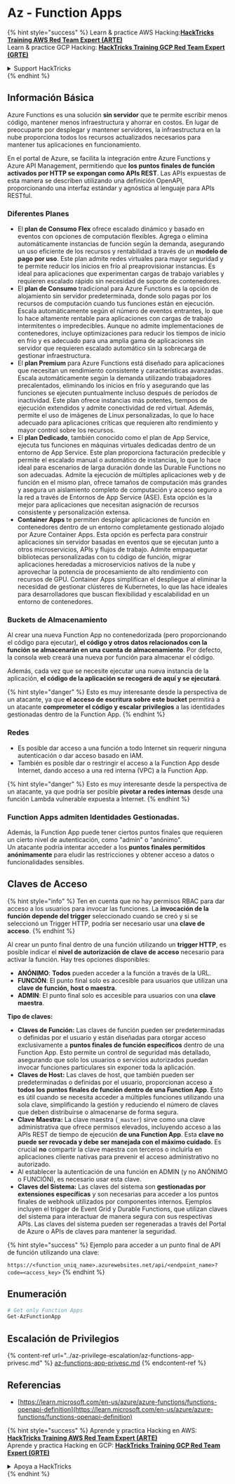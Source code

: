 # Az - Function Apps

{% hint style="success" %}
Learn & practice AWS Hacking:<img src="../../../.gitbook/assets/image (1) (1) (1) (1).png" alt="" data-size="line">[**HackTricks Training AWS Red Team Expert (ARTE)**](https://training.hacktricks.xyz/courses/arte)<img src="../../../.gitbook/assets/image (1) (1) (1) (1).png" alt="" data-size="line">\
Learn & practice GCP Hacking: <img src="../../../.gitbook/assets/image (2) (1).png" alt="" data-size="line">[**HackTricks Training GCP Red Team Expert (GRTE)**<img src="../../../.gitbook/assets/image (2) (1).png" alt="" data-size="line">](https://training.hacktricks.xyz/courses/grte)

<details>

<summary>Support HackTricks</summary>

* Check the [**subscription plans**](https://github.com/sponsors/carlospolop)!
* **Join the** 💬 [**Discord group**](https://discord.gg/hRep4RUj7f) or the [**telegram group**](https://t.me/peass) or **follow** us on **Twitter** 🐦 [**@hacktricks\_live**](https://twitter.com/hacktricks_live)**.**
* **Share hacking tricks by submitting PRs to the** [**HackTricks**](https://github.com/carlospolop/hacktricks) and [**HackTricks Cloud**](https://github.com/carlospolop/hacktricks-cloud) github repos.

</details>
{% endhint %}

## Información Básica

Azure Functions es una solución **sin servidor** que te permite escribir menos código, mantener menos infraestructura y ahorrar en costos. En lugar de preocuparte por desplegar y mantener servidores, la infraestructura en la nube proporciona todos los recursos actualizados necesarios para mantener tus aplicaciones en funcionamiento.

En el portal de Azure, se facilita la integración entre Azure Functions y Azure API Management, permitiendo que **los puntos finales de función activados por HTTP se expongan como APIs REST**. Las APIs expuestas de esta manera se describen utilizando una definición OpenAPI, proporcionando una interfaz estándar y agnóstica al lenguaje para APIs RESTful.

### Diferentes Planes

* El **plan de Consumo Flex** ofrece escalado dinámico y basado en eventos con opciones de computación flexibles. Agrega o elimina automáticamente instancias de función según la demanda, asegurando un uso eficiente de los recursos y rentabilidad a través de un **modelo de pago por uso**. Este plan admite redes virtuales para mayor seguridad y te permite reducir los inicios en frío al preaprovisionar instancias. Es ideal para aplicaciones que experimentan cargas de trabajo variables y requieren escalado rápido sin necesidad de soporte de contenedores.
* El **plan de Consumo** tradicional para Azure Functions es la opción de alojamiento sin servidor predeterminada, donde solo pagas por los recursos de computación cuando tus funciones están en ejecución. Escala automáticamente según el número de eventos entrantes, lo que lo hace altamente rentable para aplicaciones con cargas de trabajo intermitentes o impredecibles. Aunque no admite implementaciones de contenedores, incluye optimizaciones para reducir los tiempos de inicio en frío y es adecuado para una amplia gama de aplicaciones sin servidor que requieren escalado automático sin la sobrecarga de gestionar infraestructura.
* El **plan Premium** para Azure Functions está diseñado para aplicaciones que necesitan un rendimiento consistente y características avanzadas. Escala automáticamente según la demanda utilizando trabajadores precalentados, eliminando los inicios en frío y asegurando que las funciones se ejecuten puntualmente incluso después de períodos de inactividad. Este plan ofrece instancias más potentes, tiempos de ejecución extendidos y admite conectividad de red virtual. Además, permite el uso de imágenes de Linux personalizadas, lo que lo hace adecuado para aplicaciones críticas que requieren alto rendimiento y mayor control sobre los recursos.
* El **plan Dedicado**, también conocido como el plan de App Service, ejecuta tus funciones en máquinas virtuales dedicadas dentro de un entorno de App Service. Este plan proporciona facturación predecible y permite el escalado manual o automático de instancias, lo que lo hace ideal para escenarios de larga duración donde las Durable Functions no son adecuadas. Admite la ejecución de múltiples aplicaciones web y de función en el mismo plan, ofrece tamaños de computación más grandes y asegura un aislamiento completo de computación y acceso seguro a la red a través de Entornos de App Service (ASE). Esta opción es la mejor para aplicaciones que necesitan asignación de recursos consistente y personalización extensa.
* **Container Apps** te permiten desplegar aplicaciones de función en contenedores dentro de un entorno completamente gestionado alojado por Azure Container Apps. Esta opción es perfecta para construir aplicaciones sin servidor basadas en eventos que se ejecutan junto a otros microservicios, APIs y flujos de trabajo. Admite empaquetar bibliotecas personalizadas con tu código de función, migrar aplicaciones heredadas a microservicios nativos de la nube y aprovechar la potencia de procesamiento de alto rendimiento con recursos de GPU. Container Apps simplifican el despliegue al eliminar la necesidad de gestionar clústeres de Kubernetes, lo que las hace ideales para desarrolladores que buscan flexibilidad y escalabilidad en un entorno de contenedores.

### **Buckets de Almacenamiento**

Al crear una nueva Function App no contenedorizada (pero proporcionando el código para ejecutar), **el código y otros datos relacionados con la función se almacenarán en una cuenta de almacenamiento**. Por defecto, la consola web creará una nueva por función para almacenar el código.

Además, cada vez que se necesite ejecutar una nueva instancia de la aplicación, **el código de la aplicación se recogerá de aquí y se ejecutará**.

{% hint style="danger" %}
Esto es muy interesante desde la perspectiva de un atacante, ya que **el acceso de escritura sobre este bucket** permitirá a un atacante **comprometer el código y escalar privilegios** a las identidades gestionadas dentro de la Function App.
{% endhint %}

### Redes

* Es posible dar acceso a una función a todo Internet sin requerir ninguna autenticación o dar acceso basado en IAM.
* También es posible dar o restringir el acceso a la Function App desde Internet, dando acceso a una red interna (VPC) a la Function App.

{% hint style="danger" %}
Esto es muy interesante desde la perspectiva de un atacante, ya que podría ser posible **pivotar a redes internas** desde una función Lambda vulnerable expuesta a Internet.
{% endhint %}

### **Function Apps admiten Identidades Gestionadas.**

Además, la Function App puede tener ciertos puntos finales que requieren un cierto nivel de autenticación, como "admin" o "anónimo".\
Un atacante podría intentar acceder a los **puntos finales permitidos anónimamente** para eludir las restricciones y obtener acceso a datos o funcionalidades sensibles.

## Claves de Acceso

{% hint style="info" %}
Ten en cuenta que no hay permisos RBAC para dar acceso a los usuarios para invocar las funciones. La **invocación de la función depende del trigger** seleccionado cuando se creó y si se seleccionó un Trigger HTTP, podría ser necesario usar una **clave de acceso**.
{% endhint %}

Al crear un punto final dentro de una función utilizando un **trigger HTTP**, es posible indicar el **nivel de autorización de clave de acceso** necesario para activar la función. Hay tres opciones disponibles:

* **ANÓNIMO**: **Todos** pueden acceder a la función a través de la URL.
* **FUNCIÓN**: El punto final solo es accesible para usuarios que utilizan una **clave de función, host o maestra**.
* **ADMIN**: El punto final solo es accesible para usuarios con una **clave maestra**.

**Tipo de claves:**

* **Claves de Función:** Las claves de función pueden ser predeterminadas o definidas por el usuario y están diseñadas para otorgar acceso exclusivamente a **puntos finales de función específicos** dentro de una Function App. Esto permite un control de seguridad más detallado, asegurando que solo los usuarios o servicios autorizados puedan invocar funciones particulares sin exponer toda la aplicación.
* **Claves de Host:** Las claves de host, que también pueden ser predeterminadas o definidas por el usuario, proporcionan acceso a **todos los puntos finales de función dentro de una Function App**. Esto es útil cuando se necesita acceder a múltiples funciones utilizando una sola clave, simplificando la gestión y reduciendo el número de claves que deben distribuirse o almacenarse de forma segura.
* **Clave Maestra:** La clave maestra (`_master`) sirve como una clave administrativa que ofrece permisos elevados, incluyendo acceso a las APIs REST de tiempo de ejecución **de una Function App**. Esta **clave no puede ser revocada y debe ser manejada con el máximo cuidado**. Es crucial **no** compartir la clave maestra con terceros o incluirla en aplicaciones cliente nativas para prevenir el acceso administrativo no autorizado.
* Al establecer la autenticación de una función en ADMIN (y no ANÓNIMO o FUNCIÓN), es necesario usar esta clave.
* **Claves del Sistema:** Las claves del sistema son **gestionadas por extensiones específicas** y son necesarias para acceder a los puntos finales de webhook utilizados por componentes internos. Ejemplos incluyen el trigger de Event Grid y Durable Functions, que utilizan claves del sistema para interactuar de manera segura con sus respectivas APIs. Las claves del sistema pueden ser regeneradas a través del Portal de Azure o APIs de claves para mantener la seguridad.

{% hint style="success" %}
Ejemplo para acceder a un punto final de API de función utilizando una clave:

`https://<function_uniq_name>.azurewebsites.net/api/<endpoint_name>?code=<access_key>`
{% endhint %}

## Enumeración
```powershell
# Get only Function Apps
Get-AzFunctionApp
```
## Escalación de Privilegios

{% content-ref url="../az-privilege-escalation/az-functions-app-privesc.md" %}
[az-functions-app-privesc.md](../az-privilege-escalation/az-functions-app-privesc.md)
{% endcontent-ref %}

## Referencias

* [https://learn.microsoft.com/en-us/azure/azure-functions/functions-openapi-definition](https://learn.microsoft.com/en-us/azure/azure-functions/functions-openapi-definition)

{% hint style="success" %}
Aprende y practica Hacking en AWS:<img src="../../../.gitbook/assets/image (1) (1) (1) (1).png" alt="" data-size="line">[**HackTricks Training AWS Red Team Expert (ARTE)**](https://training.hacktricks.xyz/courses/arte)<img src="../../../.gitbook/assets/image (1) (1) (1) (1).png" alt="" data-size="line">\
Aprende y practica Hacking en GCP: <img src="../../../.gitbook/assets/image (2) (1).png" alt="" data-size="line">[**HackTricks Training GCP Red Team Expert (GRTE)**<img src="../../../.gitbook/assets/image (2) (1).png" alt="" data-size="line">](https://training.hacktricks.xyz/courses/grte)

<details>

<summary>Apoya a HackTricks</summary>

* Revisa los [**planes de suscripción**](https://github.com/sponsors/carlospolop)!
* **Únete al** 💬 [**grupo de Discord**](https://discord.gg/hRep4RUj7f) o al [**grupo de telegram**](https://t.me/peass) o **síguenos** en **Twitter** 🐦 [**@hacktricks\_live**](https://twitter.com/hacktricks_live)**.**
* **Comparte trucos de hacking enviando PRs a los** [**HackTricks**](https://github.com/carlospolop/hacktricks) y [**HackTricks Cloud**](https://github.com/carlospolop/hacktricks-cloud) repositorios de github.

</details>
{% endhint %}
